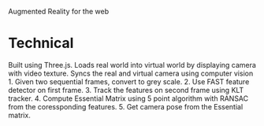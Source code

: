 Augmented Reality for the web

<h1> Technical </h2>
Built using Three.js.
Loads real world into virtual world by displaying camera with video texture.
Syncs the real and virtual camera using computer vision
    1.  Given two sequential frames, convert to grey scale.
    2.  Use FAST feature detector on first frame.
    3.  Track the features on second frame using KLT tracker.
    4.  Compute Essential Matrix using 5 point algorithm with RANSAC from the coressponding features.
    5.  Get camera pose from the Essential matrix.
